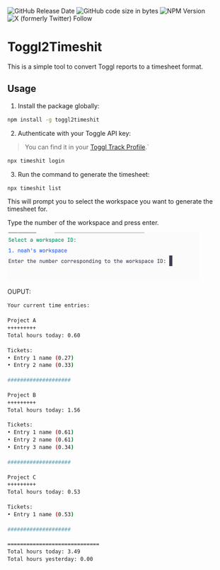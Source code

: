 ![GitHub Release Date](https://img.shields.io/github/release-date/NoahNxT/Toggl2Timeshit)
![GitHub code size in bytes](https://img.shields.io/github/languages/code-size/NoahNxT/Toggl2Timeshit)
![NPM Version](https://img.shields.io/npm/v/toggl2timeshit)
![X (formerly Twitter) Follow](https://img.shields.io/twitter/follow/does_it_code)

# Toggl2Timeshit

This is a simple tool to convert Toggl reports to a timesheet format.

## Usage

1. Install the package globally:

```bash
npm install -g toggl2timeshit
```

2. Authenticate with your Toggle API key:

> You can find it in your [Toggl Track Profile](https://track.toggl.com/profile).`

```bash
npx timeshit login
```

3. Run the command to generate the timesheet:

```bash
npx timeshit list
```

This will prompt you to select the workspace you want to generate the timesheet for.

Type the number of the workspace and press enter.

![Select workspace](./docs/images/select-workspace.png)

OUPUT:

```bash
Your current time entries:

Project A
+++++++++
Total hours today: 0.60

Tickets:
• Entry 1 name (0.27)
• Entry 2 name (0.33)

####################

Project B
+++++++++
Total hours today: 1.56

Tickets:
• Entry 1 name (0.61)
• Entry 2 name (0.61)
• Entry 3 name (0.34)

####################

Project C
+++++++++
Total hours today: 0.53

Tickets:
• Entry 1 name (0.53)

####################

=============================
Total hours today: 3.49
Total hours yesterday: 0.00
```
